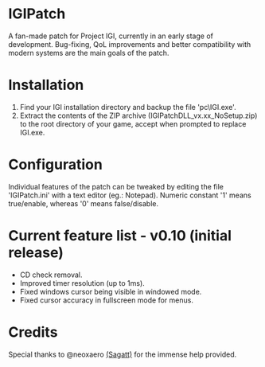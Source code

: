 # IGIPatch
A fan-made patch for Project IGI, currently in an early stage of development. Bug-fixing, QoL improvements and better compatibility with modern systems are the main goals of the patch.

# Installation
1. Find your IGI installation directory and backup the file 'pc\IGI.exe'.
2. Extract the contents of the ZIP archive (IGIPatchDLL_vx.xx_NoSetup.zip) to the root directory of your game, accept when prompted to replace IGI.exe.

# Configuration
Individual features of the patch can be tweaked by editing the file 'IGIPatch.ini' with a text editor (eg.: Notepad). Numeric constant '1' means true/enable, whereas '0' means false/disable.

# Current feature list - v0.10 (initial release)
- CD check removal.
- Improved timer resolution (up to 1ms).
- Fixed windows cursor being visible in windowed mode.
- Fixed cursor accuracy in fullscreen mode for menus.

# Credits
Special thanks to @neoxaero [(Sagatt)](https://github.com/Sagatt) for the immense help provided.
